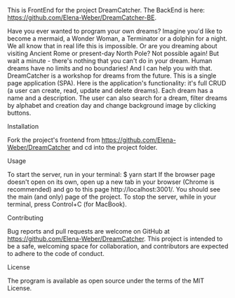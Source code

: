 This is FrontEnd for the project DreamCatcher. The BackEnd is here: https://github.com/Elena-Weber/DreamCatcher-BE.

Have you ever wanted to program your own dreams? Imagine you'd like to become a mermaid, a Wonder Woman, a Terminator or a dolphin for a night. We all know that in real life this is impossible. Or are you dreaming about visiting Ancient Rome or present-day North Pole? Not possible again! But wait a minute - there's nothing that you can't do in your dream. Human dreams have no limits and no boundaries! And I can help you with that.
DreamCatcher is a workshop for dreams from the future. This is a single page application (SPA).
Here is the application's functionality: it's full CRUD (a user can create, read, update and delete dreams). Each dream has a name and a description. The user can also search for a dream, filter dreams by alphabet and creation day and change background image by clicking buttons.

Installation

Fork the project's frontend from https://github.com/Elena-Weber/DreamCatcher and cd into the project folder.

Usage

To start the server, run in your terminal:
$ yarn start
If the browser page doesn't open on its own, open up a new tab in your browser (Chrome is recommended) and go to this page http://localhost:3001/. You should see the main (and only) page of the project. To stop the server, while in your terminal, press Control+C (for MacBook).

Contributing

Bug reports and pull requests are welcome on GitHub at https://github.com/Elena-Weber/DreamCatcher. This project is intended to be a safe, welcoming space for collaboration, and contributors are expected to adhere to the code of conduct.

License

The program is available as open source under the terms of the MIT License.